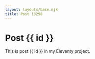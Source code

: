 ```yaml
---
layout: layouts/base.njk
title: Post 13298
---
```


# Post {{ id }}

This is post {{ id }} in my Eleventy project.
